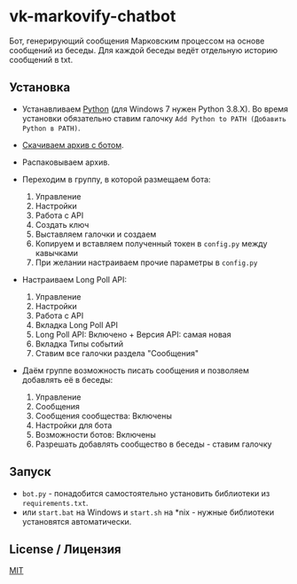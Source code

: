 # vk-markovify-chatbot

Бот, генерирующий сообщения Марковским процессом на основе сообщений из беседы. Для каждой беседы ведёт отдельную историю сообщений в txt.

## Установка

- Устанавливаем [Python](https://python.org/downloads) (для Windows 7 нужен Python 3.8.X). Во время установки обязательно ставим галочку `Add Python to PATH (Добавить Python в PATH)`.
- [Скачиваем архив с ботом](https://github.com/monosans/vk-markovify-chatbot/archive/refs/heads/main.zip).
- Распаковываем архив.
- Переходим в группу, в которой размещаем бота:

  1. Управление
  2. Настройки
  3. Работа с API
  4. Создать ключ
  5. Выставляем галочки и создаем
  6. Копируем и вставляем полученный токен в `config.py` между кавычками
  7. При желании настраиваем прочие параметры в `config.py`

- Настраиваем Long Poll API:

  1. Управление
  2. Настройки
  3. Работа с API
  4. Вкладка Long Poll API
  5. Long Poll API: Включено + Версия API: самая новая
  6. Вкладка Типы событий
  7. Ставим все галочки раздела "Сообщения"

- Даём группе возможность писать сообщения и позволяем добавлять её в беседы:

  1. Управление
  2. Сообщения
  3. Сообщения сообщества: Включены
  4. Настройки для бота
  5. Возможности ботов: Включены
  6. Разрешать добавлять сообщество в беседы - ставим галочку

## Запуск

- `bot.py` - понадобится самостоятельно установить библиотеки из `requirements.txt`.
- или `start.bat` на Windows и `start.sh` на \*nix - нужные библиотеки установятся автоматически.

## License / Лицензия

[MIT](LICENSE)
